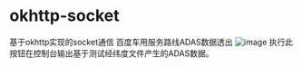 # okhttp-socket
基于okhttp实现的socket通信 
百度车用服务路线ADAS数据透出
![image](https://github.com/user-attachments/assets/e00ed4ef-ec61-4e51-bab2-bddf46bd9a72)
执行此按钮在控制台输出基于测试经纬度文件产生的ADAS数据。


